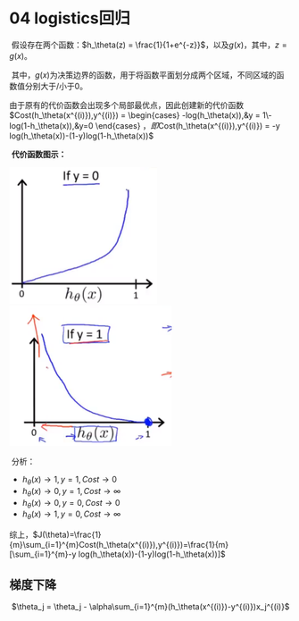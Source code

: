 # 04 logistics回归

​	假设存在两个函数：$h_\theta(z) = \frac{1}{1+e^{-z}}$，以及$g(x)$，其中，$z = g(x)$。

​	其中，$g(x)$为决策边界的函数，用于将函数平面划分成两个区域，不同区域的函数值分别大于/小于0。

​	由于原有的代价函数会出现多个局部最优点，因此创建新的代价函数$Cost(h_\theta(x^{(i)}),y^{(i)}) = \begin{cases} -log(h_\theta(x)),&y = 1\\-log(1-h_\theta(x)),&y=0 \end{cases} $，即$Cost(h_\theta(x^{(i)}),y^{(i)}) = -y log(h_\theta(x))-(1-y)log(1-h_\theta(x))$

​	**代价函数图示：**

<img src="./assets/image-20230902161616257.png" alt="image-20230902161616257" style="zoom: 50%;" /><img src="./assets/image-20230902161722741.png" alt="image-20230902161722741" style="zoom: 50%;" />

​	分析：

* $h_\theta(x)\rightarrow1,y=1,Cost\rightarrow0$
* $h_\theta(x)\rightarrow0,y=1,Cost\rightarrow\infty$
* $h_\theta(x)\rightarrow0,y=0,Cost\rightarrow0$
* $h_\theta(x)\rightarrow1,y=0,Cost\rightarrow\infty$

综上，$J(\theta)=\frac{1}{m}\sum_{i=1}^{m}Cost(h_\theta(x^{(i)}),y^{(i)})=\frac{1}{m}[\sum_{i=1}^{m}-y log(h_\theta(x))-(1-y)log(1-h_\theta(x))]$

## 梯度下降

​	$\theta_j = \theta_j - \alpha\sum_{i=1}^{m}(h_\theta(x^{(i)})-y^{(i)})x_j^{(i)}$